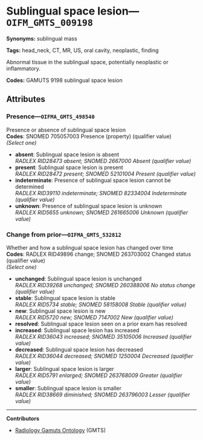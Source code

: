 # Sublingual space lesion—`OIFM_GMTS_009198`

**Synonyms:** sublingual mass

**Tags:** head_neck, CT, MR, US, oral cavity, neoplastic, finding

Abnormal tissue in the sublingual space, potentially neoplastic or inflammatory.

**Codes:** GAMUTS 9198 sublingual space lesion

## Attributes

### Presence—`OIFMA_GMTS_498540`

Presence or absence of sublingual space lesion  
**Codes**: SNOMED 705057003 Presence (property) (qualifier value)  
*(Select one)*

- **absent**: Sublingual space lesion is absent  
_RADLEX RID28473 absent; SNOMED 2667000 Absent (qualifier value)_
- **present**: Sublingual space lesion is present  
_RADLEX RID28472 present; SNOMED 52101004 Present (qualifier value)_
- **indeterminate**: Presence of sublingual space lesion cannot be determined  
_RADLEX RID39110 indeterminate; SNOMED 82334004 Indeterminate (qualifier value)_
- **unknown**: Presence of sublingual space lesion is unknown  
_RADLEX RID5655 unknown; SNOMED 261665006 Unknown (qualifier value)_

### Change from prior—`OIFMA_GMTS_532812`

Whether and how a sublingual space lesion has changed over time  
**Codes**: RADLEX RID49896 change; SNOMED 263703002 Changed status (qualifier value)  
*(Select one)*

- **unchanged**: Sublingual space lesion is unchanged  
_RADLEX RID39268 unchanged; SNOMED 260388006 No status change (qualifier value)_
- **stable**: Sublingual space lesion is stable  
_RADLEX RID5734 stable; SNOMED 58158008 Stable (qualifier value)_
- **new**: Sublingual space lesion is new  
_RADLEX RID5720 new; SNOMED 7147002 New (qualifier value)_
- **resolved**: Sublingual space lesion seen on a prior exam has resolved  
- **increased**: Sublingual space lesion has increased  
_RADLEX RID36043 increased; SNOMED 35105006 Increased (qualifier value)_
- **decreased**: Sublingual space lesion has decreased  
_RADLEX RID36044 decreased; SNOMED 1250004 Decreased (qualifier value)_
- **larger**: Sublingual space lesion is larger  
_RADLEX RID5791 enlarged; SNOMED 263768009 Greater (qualifier value)_
- **smaller**: Sublingual space lesion is smaller  
_RADLEX RID38669 diminished; SNOMED 263796003 Lesser (qualifier value)_

---

**Contributors**

- [Radiology Gamuts Ontology](https://gamuts.net/) (GMTS)